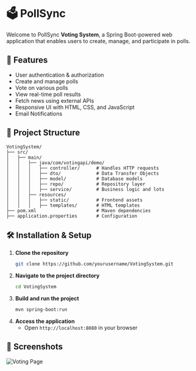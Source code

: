 # 🗳️ PollSync

Welcome to PollSync **Voting System**, a Spring Boot-powered web application that enables users to create, manage, and participate in polls.

## 🚀 Features
- User authentication & authorization
- Create and manage polls
- Vote on various polls
- View real-time poll results
- Fetch news using external APIs
- Responsive UI with HTML, CSS, and JavaScript
- Email Notifications
## 📂 Project Structure
```
VotingSystem/
├── src/
│   ├── main/
│   │   ├── java/com/votingapi/demo/
│   │   │   ├── controller/      # Handles HTTP requests
│   │   │   ├── dto/             # Data Transfer Objects
│   │   │   ├── model/           # Database models
│   │   │   ├── repo/            # Repository layer
│   │   │   ├── service/         # Business logic and lots
│   │   ├── resources/
│   │   │   ├── static/          # Frontend assets
│   │   │   ├── templates/       # HTML templates
├── pom.xml                      # Maven dependencies
├── application.properties       # Configuration
```

## 🛠️ Installation & Setup
1. **Clone the repository**
   ```sh
   git clone https://github.com/yourusername/VotingSystem.git
   ```
2. **Navigate to the project directory**
   ```sh
   cd VotingSystem
   ```
3. **Build and run the project**
   ```sh
   mvn spring-boot:run
   ```
4. **Access the application**
   - Open `http://localhost:8080` in your browser

## 📸 Screenshots
![Voting Page](src/main/resources/static/assets/images/images1.jpg)
